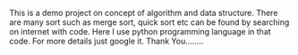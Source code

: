 This is a demo project on concept of algorithm and data structure. 
There are many sort such as merge sort, quick sort etc can be found by searching on internet with code. 
Here I use python programming language in that code.
For more details just google it. Thank You........
